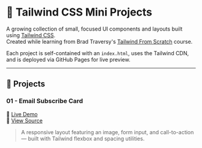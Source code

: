 # 🌟 Tailwind CSS Mini Projects

A growing collection of small, focused UI components and layouts built using [Tailwind CSS](https://tailwindcss.com/).  
Created while learning from Brad Traversy's [Tailwind From Scratch](https://www.udemy.com/course/tailwind-from-scratch/) course.

Each project is self-contained with an `index.html`, uses the Tailwind CDN, and is deployed via GitHub Pages for live preview.

---

## 🧱 Projects

### 01 - Email Subscribe Card  
🔗 [Live Demo](https://DHodge6.github.io/tailwind-mini-projects/01-email-subscribe/)  
📄 [View Source](./01-email-subscribe/)

> A responsive layout featuring an image, form input, and call-to-action — built with Tailwind flexbox and spacing utilities.
